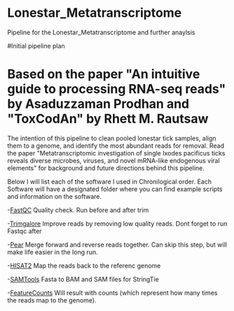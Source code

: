 # Lonestar_Metatranscriptome
Pipeline for the Lonestar_Metatranscriptome and further anaylsis

#Initial pipeline plan
# Based on the paper "An intuitive guide to processing RNA-seq reads" by Asaduzzaman Prodhan and "ToxCodAn" by Rhett M. Rautsaw
The intention of this pipeline to clean pooled lonestar tick samples, align them to a genome, and identify the most abundant reads for removal. 
Read the paper "Metatranscriptomic investigation of single Ixodes pacificus ticks reveals diverse microbes, viruses, and novel mRNA-like endogenous viral elements" for background and future directions behind this pipeline. 

Below I will list each of the software I used in Chronilogical order. Each Software will have a designated folder where you can find example scripts and information on the software. 

-[FastQC](https://www.bioinformatics.babraham.ac.uk/projects/fastqc/) 
Quality check. Run before and after trim

-[Trimgalore](https://github.com/FelixKrueger/TrimGalore) 
Improve reads by removing low quality reads. Dont forget to run Fastqc after

-[Pear](https://cme.h-its.org/exelixis/web/software/pear/) 
Merge forward and reverse reads together. Can skip this step, but will make life easier in the long run.

-[HISAT2](https://daehwankimlab.github.io/hisat2/) 
Map the reads back to the referenc genome

-[SAMTools](https://www.htslib.org/) 
Fasta to BAM and SAM files for StringTie

-[FeatureCounts](https://rnnh.github.io/bioinfo-notebook/docs/featureCounts.html)
Will result with counts (which represent how many times the reads map to the genome).

